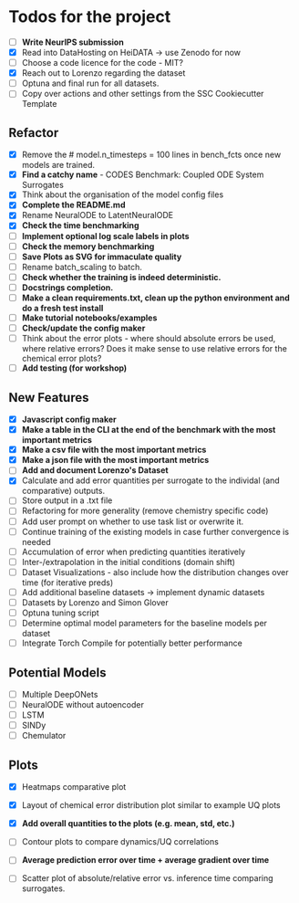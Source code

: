 # Todos for the project

- [ ] **Write NeurIPS submission**
- [x] Read into DataHosting on HeiDATA -> use Zenodo for now
- [ ] Choose a code licence for the code - MIT?
- [x] Reach out to Lorenzo regarding the dataset
- [ ] Optuna and final run for all datasets.
- [ ] Copy over actions and other settings from the SSC Cookiecutter Template

## Refactor
- [x] Remove the # model.n_timesteps = 100 lines in bench_fcts once new models are trained.
- [x] **Find a catchy name** - CODES Benchmark: Coupled ODE System Surrogates
- [x] Think about the organisation of the model config files
- [x] **Complete the README.md**
- [x] Rename NeuralODE to LatentNeuralODE
- [x] **Check the time benchmarking**
- [ ] **Implement optional log scale labels in plots**
- [ ] **Check the memory benchmarking**
- [ ] **Save Plots as SVG for immaculate quality**
- [ ] Rename batch_scaling to batch.
- [ ] **Check whether the training is indeed deterministic.**
- [ ] **Docstrings completion.**
- [ ] **Make a clean requirements.txt, clean up the python environment and do a fresh test install**
- [ ] **Make tutorial notebooks/examples**
- [ ] **Check/update the config maker**
- [ ] Think about the error plots - where should absolute errors be used, where relative errors? Does it make sense to use relative errors for the chemical error plots?
- [ ] **Add testing (for workshop)**

## New Features
- [x] **Javascript config maker**
- [x] **Make a table in the CLI at the end of the benchmark with the most important metrics**
- [x] **Make a csv file with the most important metrics**
- [x] **Make a json file with the most important metrics**
- [ ] **Add and document Lorenzo's Dataset**
- [x] Calculate and add error quantities per surrogate to the individal (and comparative) outputs.
- [ ] Store output in a .txt file
- [ ] Refactoring for more generality (remove chemistry specific code)
- [ ] Add user prompt on whether to use task list or overwrite it.
- [ ] Continue training of the existing models in case further convergence is needed
- [ ] Accumulation of error when predicting quantities iteratively
- [ ] Inter-/extrapolation in the initial conditions (domain shift)
- [ ] Dataset Visualizations - also include how the distribution changes over time (for iterative preds)
- [ ] Add additional baseline datasets -> implement dynamic datasets
- [ ] Datasets by Lorenzo and Simon Glover
- [ ] Optuna tuning script
- [ ] Determine optimal model parameters for the baseline models per dataset
- [ ] Integrate Torch Compile for potentially better performance

## Potential Models
- [ ] Multiple DeepONets
- [ ] NeuralODE without autoencoder
- [ ] LSTM
- [ ] SINDy 
- [ ] Chemulator

## Plots
- [x] Heatmaps comparative plot
- [x] Layout of chemical error distribution plot similar to example UQ plots
- [x] **Add overall quantities to the plots (e.g. mean, std, etc.)**
- [ ] Contour plots to compare dynamics/UQ correlations
- [ ] **Average prediction error over time + average gradient over time**
- [ ] Scatter plot of absolute/relative error vs. inference time comparing surrogates.


